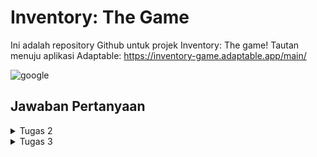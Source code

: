 # Inventory: The Game
Ini adalah repository Github untuk projek Inventory: The game!
Tautan menuju aplikasi Adaptable: https://inventory-game.adaptable.app/main/

![google](https://qph.cf2.quoracdn.net/main-qimg-305c4af61154add4ecd0cb9dd99b0f18)


## Jawaban Pertanyaan
<details>
<summary> Tugas 2 </summary>

### 1. Jelaskan bagaimana cara kamu mengimplementasikan checklist di atas secara step-by-step (bukan hanya sekadar mengikuti tutorial).
- [X] Membuat sebuah proyek Django baru.
  1. Membuat direktori bernama `inventory_game`
  2. Membuat virtual environment dengan menjalankan perintah berikut di powershell
        ```
        python -m venv env
        env\Scripts\activate.bat
        ```
  3. Menyimpan nama-nama semua libary yang diperlukan dengan membuat berkas `requirements.txt`
        ```
        django
        gunicorn
        whitenoise
        psycopg2-binary
        requests
        urllib3
        ```
  4. Install semua library tersebut dengan menjalankan perintah berikut.
        ```
        pip install -r requirements.txt
        ```
  5. Membuat projek Django dengan menjalankan
        ```
        django-admin startproject inventory_game .
        ```
  6. Tambahkan * pada ALLOWED_HOSTS di `settings.py` untuk keperluan deployment
        ```python
        ALLOWED_HOSTS = ["*"]
        ```

- [X] Membuat aplikasi dengan nama `main` pada proyek tersebut.
  1. Jalankan perintah berikut di powershell
        ```
        python manage.py startapp main
        ```
  
- [X] Melakukan routing pada proyek agar dapat menjalankan aplikasi main.
  1. Mendaftarkan aplikasi tersebut ke dalam proyek dengan menambahkan `'main'` di `INSTALLED_APPS`
        ```python
        INSTALLED_APPS = [
            ...,
            'main'
        ]
        ```

- [X] Membuat model pada aplikasi `main` dengan nama `Item` dan memiliki atribut wajib sebagai berikut.
  * `name` sebagai nama item dengan tipe `CharField`.
  * `amount` sebagai jumlah item dengan tipe `IntegerField`.
  * `description` sebagai deskripsi item dengan tipe `TextField`.
  1. Mengisi `models.py` dengan kode berikut
        ```python
        from django.db import models

        class Item(models.Model):
            name = models.CharField(max_length=255)
            amount = models.IntegerField()
            description = models.TextField()
        ```
  2. Setiap kali melakukan perubahan model, harus melakukan migrasi dengan menjalankan perintah berikut
        ```
        python manage.py makemigrations
        python manage.py migrate
        ```
  3. Register model yang telah dibuat ke Django Admin dengan mengubah isi `admin.py` yang berada di direktori aplikasi `main` menjadi berikut.
        ```py
        from django.contrib import admin
        from .models import Item

        admin.site.register(Item)
        ```

- [X] Membuat sebuah fungsi pada `views.py` untuk dikembalikan ke dalam sebuah template HTML yang menampilkan nama aplikasi serta nama dan kelas kamu.
  1. Mengubah isi `views.py` yang ada di direktori aplikasi main menjadi berikut
        ```python
        from django.shortcuts import render
        from main.models import Item

        def show_main(request):
            items = Item.objects.all()
            
            context = {
                'nama_aplikasi': 'Inventory: The Game',
                'nama': 'Fredo Melvern Tanzil',
                'kelas': 'PBP D',
                'items': items
            }

            return render(request, "main.html", context)
            ```

- [X] Membuat sebuah routing pada `urls.py` aplikasi main untuk memetakan fungsi yang telah dibuat pada `views.py`.
  1. Membuat berkas `urls.py` di dalam direktori aplikasi `main` dengan isi berikut
        ```python
        from django.urls import path
        from main.views import show_main

        app_name = 'main'

        urlpatterns = [
            path('', show_main, name='show_main'),
        ]
        ```

  2. Mengisi berkas `urls.py` di dalam direktori `inventory_game` dengan kode sebagai berikut.
        ```python
        from django.contrib import admin
        from django.urls import path, include

        urlpatterns = [
            path('admin/', admin.site.urls),
            path('main/', include('main.urls')),
        ]
        ```

- [X] Melakukan deployment ke Adaptable terhadap aplikasi yang sudah dibuat sehingga nantinya dapat diakses oleh teman-temanmu melalui Internet.
  1. Lakukan `add`, `commit`, dan `push` dari direktori repositori lokal.
  2. Log in ke Adaptable.io dan pilih `New App` kemudian `Connect an Existing Repository`
  3. Hubungkan Adaptable.io dengan GitHub dan pilih All Repositories pada proses instalasi.
  4. Pilih respository proyek `inventory_game` dan branch yang ingin dideploy
  5. Pilih `Python App Template`, `PostgreSQL`
  6. Pilih versi Python yang sesuai (pada tugas ini menggunakan 3.11). Pada Start Command, masukkan perintah `python manage.py migrate && gunicorn inventory_game.wsgi`.
  7. Isi nama aplikasi dan centang bagian `HTTP Listener on PORT` dan tekan `Deploy App`.




### 2. Buatlah bagan yang berisi request client ke web aplikasi berbasis Django beserta responnya dan jelaskan pada bagan tersebut kaitan antara urls.py, views.py, models.py, dan berkas html.

![Bagan](/PNG/bagan.png)
* Client mengakses browser melalui perangkat elektroniknya kemudian mengetik URL website yang ingin diakses dalam bentuk http://. Browser lalu mengirimkan request HTTP ke Web Server melalui World Wide Web. Setiap request dari client akan diproses pertama kali oleh `urls.py` kemudian request tersebut akan di-forward ke `views.py` yang sesuai. Setelah itu `models.py` akan melakukan transaksi data dari database sesuai permintaan kemudian mengembalikan respon data ke `views.py`. Lalu `views.py` akan mengembalikan response template HTML yang sesuai kepada client.


### 3. Jelaskan mengapa kita menggunakan virtual environment? Apakah kita tetap dapat membuat aplikasi web berbasis Django tanpa menggunakan virtual environment?


* Virtual Environment adalah sebuah ruang lingkup virtual yang terisolasi dari dependencies utama.

  Karena project Django yang kita buat mempunyai kebutuhan / dependencies yang berbeda-beda antara satu projek dengan lainnya dan kita ingin projek-projek tersebut berjalan pada satu sistem operasi yang sama, maka dibutuhkanlah sebuah virtual environment untuk menjalankannya secara terpisah, dimana tidak perlu merubah konfigurasi pada sistem operasi yang kita pakai.

  Kita bisa saja membuat aplikasi web Django tanpa menggunakan virtual environment sama sekali. Namun akibatnya kita hanya akan dapat menargetkan satu versi Django di satu komputer. Sehingga akan timbul masalah jika kita ingin membuat web baru menggunakan versi Django terbaru sambil tetap mempertahankan situs web lama.

### 4. Jelaskan apakah itu MVC, MVT, MVVM dan perbedaan dari ketiganya.

* MVT (Model View Template) adalah konsep arsitektur yang digunakan dalam pengembangan web untuk memisahkan komponen-komponen utama dari sebuah aplikasi. Konsep ini memungkinkan pengembang web untuk mengorganisasi dan mengelola kode dengan lebih terstruktur.

* MCV (Model View Controller) adalah model yang biasa digunakan oleh pengembang software. UI (view) dan mekanisme akses data (model) berhubungan dengan erat. View tidak memiliki akses terhadap Controller.

* MVVM (Model View ViewModel) adalah gabungan dari MVC dan MVP (Model View Presenter) dimana memisahkan dengan jelas pengembangan UI dari logika bisnis dan perilaku dalam aplikasi. View memiliki akses terhadap ViewModel.


**Referensi:**
- [MVC vs MVP vs MVVM](https://agus-hermanto.com/blog/detail/mvc-vs-mvp-vs-mvvm-apa-perbedaannya-mana-yang-terbaik-diantara-ketiganya-a)
- [Difference Between MVC, MVP and MVVM Architecture Pattern in Android](https://www.geeksforgeeks.org/difference-between-mvc-mvp-and-mvvm-architecture-pattern-in-android/)

</details>

<details>
  <summary>Tugas 3</summary>

### 1. Apa perbedaan antara form POST dan form GET dalam Django?

Form POST dan form GET adalah dua metode yang digunakan dalam Django untuk mengirim data dari formulir ke server. Perbedaanya antara lain:

POST | GET
--- | ---
Mengirimkan data/nilai tanpa menampilkan nilai variabel pada URL  | menampilkan data/nilai pada URL sehingga user dapat dengan mudah memasukkan nilai variabel baru.
Lebih aman karena data tidak terlihat dalam URL       | Kurang aman karena data terlihat dalam URL
Tidak dibatasi panjang string       | Dibatasi panjang string sampai 2047 karakter
Biasanya untuk input data melalui form    | Biasanya untuk input data melalui link
Biasanya untuk mengirim data-data penting/sensitif seperti password     | Biasanya untuk mengirim data-data tidak penting/sensitif

### 2. Apa perbedaan utama antara XML, JSON, dan HTML dalam konteks pengiriman data?

- **XML (eXtensible Markup Language)** adalah format pertukaran data dengan struktur pohon yang menyajikan lapisan informasi yang dapat Anda ikuti dan baca. Pohon ini dimulai dengan elemen akar/induk sebelum memberikan informasi tentang elemen anak. XML memiliki struktur yang mirip dengan HTML yaitu menggunakan tag dan atribut untuk mengatur dan menggambarkan struktur data. XML juga menggunakan tanda akhiran, yang membuatnya menjadi lebih panjang daripada JSON.

- **JSON (JavaScript Object Notation)** adalah format pertukaran data yang menggunakan pasangan key (berupa string) dan value, sehingga membuatnya lebih padat dan lebih mudah dibaca oleh manusia. 

- **HTML (Hypertext Markup Language)** adalah bahasa markup yang digunakan untuk membangun struktur dan tampilan halaman web tapi tidak secara khusus dirancang untuk pengiriman data. Meskipun demikian HTML bisa digunakan untuk mengirim data dalam bentuk formulir atau melalui parameter URL.


### 3. Mengapa JSON sering digunakan dalam pertukaran data antara aplikasi web modern?
- JSON bersifat independen dari setiap bahasa pemrograman dan merupakan output API umum dalam berbagai aplikasi.
- JSON menggunakan *syntax* yang mirip dengan bahasa pemrograman JavaScript, sehingga mudah dibaca dan ditulis baik oleh manusia maupun mesin.
- JSON merupakan opsi yang cenderung lebih baru, lebih fleksibel, dan lebih populer.
- JSON dapat merepresentasikan data yang sama dalam ukuran file yang lebih kecil untuk transfer data yang lebih cepat.
- Penguraian JSON ebih aman daripada XML

  

### 4. Jelaskan bagaimana cara kamu mengimplementasikan checklist di atas secara step-by-step (bukan hanya sekadar mengikuti tutorial).
- [X] Membuat input form untuk menambahkan objek model pada app sebelumnya.
  1. Membuat `forms.py` pada direktori main untuk membuat struktur form
     ```py
     from django.forms import ModelForm
     from main.models import Item

     class ItemForm(ModelForm):
         class Meta:
             model = Item
             fields = ["name", "amount", "description"]
     ```
      
  2. Menambah fungsi `create_item` pada `views.py` dan import library yang diperlukan
      ```py
      from django.shortcuts import render
      from main.models import Item
      from django.http import HttpResponseRedirect, HttpResponse
      from django.core import serializers
      from main.forms import ItemForm
      from django.urls import reverse

      ...
      
      def create_item(request):
            form = ItemForm(request.POST or None)

            if form.is_valid() and request.method == "POST":
                  form.save()
                  return HttpResponseRedirect(reverse('main:show_main'))

            context = {'form': form}
            return render(request, "create_item.html", context)
      ```

  3. Pada `urls.py`, import fungsi `create_item` kemudian tambahkan pada `urlpatterns`
      ```py
      ...
      path('create-item', create_item, name='create_item'),
      ...
      ```

  4. Buat `create_item.html` pada `main/templates` yang berisi:
      ```html
      {% extends 'base.html' %} 

      {% block content %}
      <h1>Add New Item</h1>

      <form method="POST">
            {% csrf_token %}
            <table>
                  {{ form.as_table }}
                  <tr>
                        <td></td>
                        <td>
                        <input type="submit" value="Add Item"/>
                        </td>
                  </tr>
            </table>
      </form>

      {% endblock %}
      ```

- [X] Tambahkan 5 fungsi views untuk melihat objek yang sudah ditambahkan dalam format HTML, XML, JSON, XML by ID, dan JSON by ID.
  1. Untuk dilihat dalam format tabel HTML, ambil seluruh item dari database dengan `Item.objects.all()` kemudian masukkan sebagai value pada `context` di `views.py`
       ```py
       def show_main(request):
            items = Item.objects.all()
            
            context = {
                  'nama_aplikasi': 'Inventory: The Game',
                  'nama': 'Fredo Melvern Tanzil',
                  'kelas': 'PBP D',
                  'items': items
            }
            return render(request, "main.html", context)
       ```

     Kemudian tambahkan kode berikut pada `main.html`:
       ```html
       ...
       <table>
             <tr>
                   <th>Name</th>
                   <th>Amount</th>
                   <th>Description</th>
                   <th>Date Added</th>
             </tr>
 
             {% for item in items %}
                   <tr>
                         <td>{{item.name}}</td>
                         <td>{{item.amount}}</td>
                         <td>{{item.description}}</td>
                         <td>{{item.date_added}}</td>
                   </tr>
             {% endfor %}
       </table>
 
       <br />
 
       <a href="{% url 'main:create_item' %}">
       <button>
             Add New Item
       </button>
       </a>
 
       {% endblock content %}
       ```

  2. Untuk melihat dalam bentuk XML, buat fungsi `show_xml` pada `main.py`
       ```py
       def show_xml(request):
            data = Item.objects.all()
            return HttpResponse(serializers.serialize("xml", data), content_type="application/xml")
       ```

  3. Untuk melihat dalam bentuk JSON, buat fungsi `show_json` pada `main.py`
       ```py
       def show_json(request):
            data = Item.objects.all()
            return HttpResponse(serializers.serialize("json", data), content_type="application/json")

       ```
  4. Untuk melihat dalam bentuk XML by ID, buat fungsi `show_xml_by_id` pada `main.py`
       ```py
       def show_xml_by_id(request, id):
            data = Item.objects.filter(pk=id)
            return HttpResponse(serializers.serialize("xml", data), content_type="application/xml")
       ```
  5. Untuk melihat dalam bentu JSON by ID, buat fungsi `show_json_by_id` pada `main.py`
       ```py
       def show_json_by_id(request, id):
            data = Item.objects.filter(pk=id)
            return HttpResponse(serializers.serialize("json", data), content_type="application/json")
       ```

- [X] Membuat routing URL untuk masing-masing views yang telah ditambahkan pada poin 2.
  1. Menambahkan potongan kode berikut ke `urlpatterns` pada `urls.py`
     ```py
      urlpatterns = [
            path('', show_main, name='show_main'), # routing HTML
            path('create-item', create_item, name='create_item'),
            path ('xml/', show_xml, name='show_xml'), # routing XML
            path('json/', show_json, name='show_json'), # routing JSON
            path('xml/<int:id>/', show_xml_by_id, name='show_xml_by_id'), # routing XML by ID
            path('json/<int:id>/', show_json_by_id, name='show_json_by_id'), # routing JSON by ID
      ]
      ```


<details>
<summary>Screenshot Postman</summary>

<img href="/PNG/html.png"> </img>
HTML:
![HTML](/PNG/html.png)
XML:
![XML](/PNG/xml.png)
JSON:
![JSON](/PNG/json.png)
XML by ID:
![XML by ID](/PNG/xml_by_id.png)
JSON by ID:
![JSON by ID](/PNG/json_by_id.png)

</details>

**Referensi:**
- [Perbedaan JSON dan XML](https://aws.amazon.com/id/compare/the-difference-between-json-xml/)
</details>